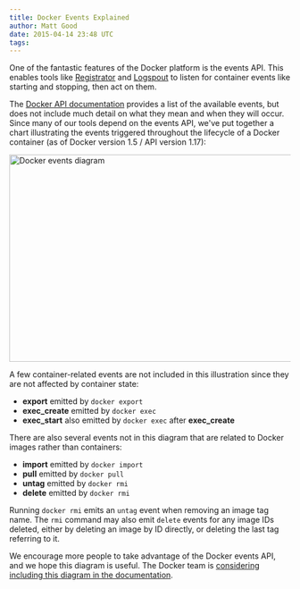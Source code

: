 ```yaml
---
title: Docker Events Explained
author: Matt Good
date: 2015-04-14 23:48 UTC
tags:
---
```


One of the fantastic features of the Docker platform is the events API. This enables tools like [Registrator](https://github.com/gliderlabs/registrator) and [Logspout](https://github.com/gliderlabs/logspout) to listen for container events like starting and stopping, then act on them.

The [Docker API documentation](https://docs.docker.com/reference/api/docker_remote_api_v1.17/#monitor-dockers-events) provides a list of the available events, but does not include much detail on what they mean and when they will occur. Since many of our tools depend on the events API, we've put together a chart illustrating the events triggered throughout the lifecycle of a Docker container (as of Docker version 1.5 / API version 1.17):

<a href="/images/docker_events.png"><img width="650px" height="371px" alt="Docker events diagram" src="/images/docker_events.png" title="Container-related Docker events" /></a>

A few container-related events are not included in this illustration since they are not affected by container state:

- **export** emitted by `docker export`
- **exec_create** emitted by `docker exec`
- **exec_start** also emitted by `docker exec` after **exec_create**

There are also several events not in this diagram that are related to Docker images rather than containers:

- **import** emitted by `docker import`
- **pull** emitted by `docker pull`
- **untag** emitted by `docker rmi`
- **delete** emitted by `docker rmi`

Running `docker rmi` emits an `untag` event when removing an image tag name. The `rmi` command may also emit `delete` events for any image IDs deleted, either by deleting an image by ID directly, or deleting the last tag referring to it.

We encourage more people to take advantage of the Docker events API, and we hope this diagram is useful. The Docker team is [considering including this diagram in the documentation](https://github.com/docker/docker/issues/12164).
